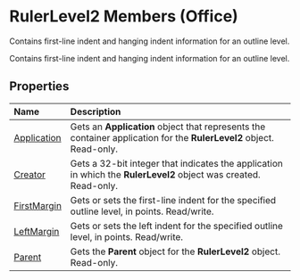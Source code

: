
# RulerLevel2 Members (Office)
Contains first-line indent and hanging indent information for an outline level.

Contains first-line indent and hanging indent information for an outline level.


## Properties



|**Name**|**Description**|
|:-----|:-----|
|[Application](f03c2e77-5255-1099-872a-1b24912c5cf4.md)|Gets an  **Application** object that represents the container application for the **RulerLevel2** object. Read-only.|
|[Creator](8c0c980f-9386-2049-d808-0dc52f627308.md)|Gets a 32-bit integer that indicates the application in which the  **RulerLevel2** object was created. Read-only.|
|[FirstMargin](25af3a48-d2fd-9240-6cf9-e44850d96f50.md)|Gets or sets the first-line indent for the specified outline level, in points. Read/write.|
|[LeftMargin](61de525b-7127-7408-13e8-09d0df0c33c0.md)|Gets or sets the left indent for the specified outline level, in points. Read/write.|
|[Parent](6331e73e-63b2-d702-6a43-552f856db9a5.md)|Gets the  **Parent** object for the **RulerLevel2** object. Read-only.|
